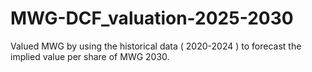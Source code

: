 # MWG-DCF_valuation-2025-2030
Valued MWG by using the historical data ( 2020-2024 ) to forecast the implied value per share of MWG 2030. 

